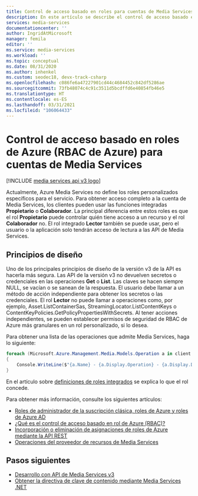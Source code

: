 ```yaml
---
title: Control de acceso basado en roles para cuentas de Media Services
description: En este artículo se describe el control de acceso basado en roles (RBAC de Azure) para las cuentas de Azure Media Services.
services: media-services
documentationcenter: ''
author: IngridAtMicrosoft
manager: femila
editor: ''
ms.service: media-services
ms.workload: ''
ms.topic: conceptual
ms.date: 08/31/2020
ms.author: inhenkel
ms.custom: seodec18, devx-track-csharp
ms.openlocfilehash: c086fe6a47227901cd44c4684452c842df5286ae
ms.sourcegitcommit: 73fb48074c4c91c3511d5bcdffd6e40854fb46e5
ms.translationtype: HT
ms.contentlocale: es-ES
ms.lasthandoff: 03/31/2021
ms.locfileid: "106064433"
---
```

# <a name="azure-role-based-access-control-azure-rbac-for-media-services-accounts"></a>Control de acceso basado en roles de Azure (RBAC de Azure) para cuentas de Media Services

[!INCLUDE [media services api v3 logo](./includes/v3-hr.md)]

Actualmente, Azure Media Services no define los roles personalizados específicos para el servicio. Para obtener acceso completo a la cuenta de Media Services, los clientes pueden usar las funciones integradas **Propietario** o **Colaborador**. La principal diferencia entre estos roles es que el rol **Propietario** puede controlar quién tiene acceso a un recurso y el rol **Colaborador** no. El rol integrado **Lector** también se puede usar, pero el usuario o la aplicación solo tendrán acceso de lectura a las API de Media Services. 

## <a name="design-principles"></a>Principios de diseño

Uno de los principales principios de diseño de la versión v3 de la API es hacerla más segura. Las API de la versión v3 no devuelven secretos o credenciales en las operaciones **Get** o **List**. Las claves se hacen siempre NULL, se vacían o se sanean de la respuesta. El usuario debe llamar a un método de acción independiente para obtener los secretos o las credenciales. El rol **Lector** no puede llamar a operaciones como, por ejemplo, Asset.ListContainerSas, StreamingLocator.ListContentKeys o ContentKeyPolicies.GetPolicyPropertiesWithSecrets. Al tener acciones independientes, se pueden establecer permisos de seguridad de RBAC de Azure más granulares en un rol personalizado, si lo desea.

Para obtener una lista de las operaciones que admite Media Services, haga lo siguiente:

```csharp
foreach (Microsoft.Azure.Management.Media.Models.Operation a in client.Operations.List())
{
    Console.WriteLine($"{a.Name} - {a.Display.Operation} - {a.Display.Description}");
}
```

En el artículo sobre [definiciones de roles integrados](../../role-based-access-control/built-in-roles.md) se explica lo que el rol concede. 

Para obtener más información, consulte los siguientes artículos:

- [Roles de administrador de la suscripción clásica, roles de Azure y roles de Azure AD](../../role-based-access-control/rbac-and-directory-admin-roles.md)
- [¿Qué es el control de acceso basado en rol de Azure (RBAC)?](../../role-based-access-control/overview.md)
- [Incorporación o eliminación de asignaciones de roles de Azure mediante la API REST](../../role-based-access-control/role-assignments-rest.md)
- [Operaciones del proveedor de recursos de Media Services](../../role-based-access-control/resource-provider-operations.md#microsoftmedia)

## <a name="next-steps"></a>Pasos siguientes

- [Desarrollo con API de Media Services v3](media-services-apis-overview.md)
- [Obtener la directiva de clave de contenido mediante Media Services .NET](drm-get-content-key-policy-dotnet-how-to.md)
